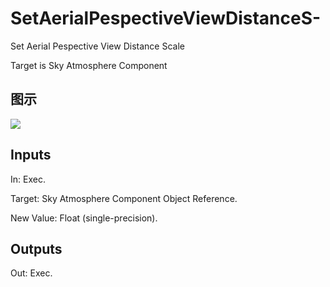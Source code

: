# SetAerialPespectiveViewDistanceS-

Set Aerial Pespective View Distance Scale

Target is Sky Atmosphere Component

## 图示

![]($-20221218-20390901.png)

## Inputs

In: Exec.

Target: Sky Atmosphere Component Object Reference.

New Value: Float (single-precision).  

## Outputs

Out: Exec.

